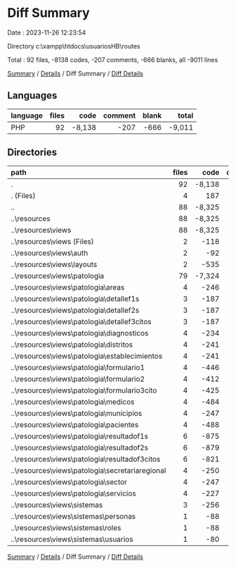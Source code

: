 # Diff Summary

Date : 2023-11-26 12:23:54

Directory c:\\xampp\\htdocs\\usuariosHB\\routes

Total : 92 files,  -8138 codes, -207 comments, -666 blanks, all -9011 lines

[Summary](results.md) / [Details](details.md) / Diff Summary / [Diff Details](diff-details.md)

## Languages
| language | files | code | comment | blank | total |
| :--- | ---: | ---: | ---: | ---: | ---: |
| PHP | 92 | -8,138 | -207 | -666 | -9,011 |

## Directories
| path | files | code | comment | blank | total |
| :--- | ---: | ---: | ---: | ---: | ---: |
| . | 92 | -8,138 | -207 | -666 | -9,011 |
| . (Files) | 4 | 187 | 35 | 38 | 260 |
| .. | 88 | -8,325 | -242 | -704 | -9,271 |
| ..\\resources | 88 | -8,325 | -242 | -704 | -9,271 |
| ..\\resources\\views | 88 | -8,325 | -242 | -704 | -9,271 |
| ..\\resources\\views (Files) | 2 | -118 | 0 | -24 | -142 |
| ..\\resources\\views\\auth | 2 | -92 | 0 | -39 | -131 |
| ..\\resources\\views\\layouts | 2 | -535 | 0 | -15 | -550 |
| ..\\resources\\views\\patologia | 79 | -7,324 | -242 | -621 | -8,187 |
| ..\\resources\\views\\patologia\\areas | 4 | -246 | 0 | -26 | -272 |
| ..\\resources\\views\\patologia\\detallef1s | 3 | -187 | 0 | -17 | -204 |
| ..\\resources\\views\\patologia\\detallef2s | 3 | -187 | 0 | -17 | -204 |
| ..\\resources\\views\\patologia\\detallef3citos | 3 | -187 | 0 | -17 | -204 |
| ..\\resources\\views\\patologia\\diagnosticos | 4 | -234 | -4 | -23 | -261 |
| ..\\resources\\views\\patologia\\distritos | 4 | -241 | 0 | -24 | -265 |
| ..\\resources\\views\\patologia\\establecimientos | 4 | -241 | 0 | -25 | -266 |
| ..\\resources\\views\\patologia\\formulario1 | 4 | -446 | -9 | -38 | -493 |
| ..\\resources\\views\\patologia\\formulario2 | 4 | -412 | -9 | -41 | -462 |
| ..\\resources\\views\\patologia\\formulario3cito | 4 | -425 | -9 | -37 | -471 |
| ..\\resources\\views\\patologia\\medicos | 4 | -484 | -10 | -31 | -525 |
| ..\\resources\\views\\patologia\\municipios | 4 | -247 | 0 | -24 | -271 |
| ..\\resources\\views\\patologia\\pacientes | 4 | -488 | -5 | -32 | -525 |
| ..\\resources\\views\\patologia\\resultadof1s | 6 | -875 | -32 | -66 | -973 |
| ..\\resources\\views\\patologia\\resultadof2s | 6 | -879 | -32 | -66 | -977 |
| ..\\resources\\views\\patologia\\resultadof3citos | 6 | -821 | -132 | -65 | -1,018 |
| ..\\resources\\views\\patologia\\secretariaregional | 4 | -250 | 0 | -26 | -276 |
| ..\\resources\\views\\patologia\\sector | 4 | -247 | 0 | -24 | -271 |
| ..\\resources\\views\\patologia\\servicios | 4 | -227 | 0 | -22 | -249 |
| ..\\resources\\views\\sistemas | 3 | -256 | 0 | -5 | -261 |
| ..\\resources\\views\\sistemas\\personas | 1 | -88 | 0 | -2 | -90 |
| ..\\resources\\views\\sistemas\\roles | 1 | -88 | 0 | -2 | -90 |
| ..\\resources\\views\\sistemas\\usuarios | 1 | -80 | 0 | -1 | -81 |

[Summary](results.md) / [Details](details.md) / Diff Summary / [Diff Details](diff-details.md)